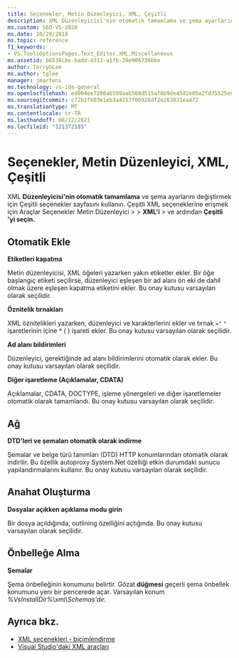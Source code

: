 ```yaml
---
title: Seçenekler, Metin Düzenleyici, XML, Çeşitli
description: XML Düzenleyicisi'nin otomatik tamamlama ve şema ayarlarını değiştirmek için XAML bölümündeki Çeşitli sayfayı kullanmayı öğrenin.
ms.custom: SEO-VS-2020
ms.date: 10/29/2018
ms.topic: reference
f1_keywords:
- VS.ToolsOptionsPages.Text_Editor.XML.Miscellaneous
ms.assetid: b6538cbe-badd-4313-a1fb-39e906736bbe
author: TerryGLee
ms.author: tglee
manager: jmartens
ms.technology: vs-ide-general
ms.openlocfilehash: ed004ee7208ab599aab568d515af6b9de45d2e05a2fd35525e0a7bd082bf1112
ms.sourcegitcommit: c72b2f603e1eb3a4157f00926df2e263831ea472
ms.translationtype: MT
ms.contentlocale: tr-TR
ms.lasthandoff: 08/12/2021
ms.locfileid: "121372185"
---
```

# <a name="options-text-editor-xml-miscellaneous"></a>Seçenekler, Metin Düzenleyici, XML, Çeşitli

XML **Düzenleyicisi'nin otomatik tamamlama** ve şema ayarlarını değiştirmek için Çeşitli seçenekler sayfasını kullanın. Çeşitli XML seçeneklerine erişmek için Araçlar Seçenekler Metin Düzenleyici  >    >  **XML'i**  >  ve ardından **Çeşitli 'yi seçin.**

## <a name="auto-insert"></a>Otomatik Ekle

**Etiketleri kapatma**

Metin düzenleyicisi, XML öğeleri yazarken yakın etiketler ekler. Bir öğe başlangıç etiketi seçilirse, düzenleyici eşleşen bir ad alanı ön eki de dahil olmak üzere eşleşen kapatma etiketini ekler. Bu onay kutusu varsayılan olarak seçilidir.

**Öznitelik tırnakları**

XML öznitelikleri yazarken, düzenleyici ve karakterlerini ekler ve tırnak `="` `"` işaretlerinin içine **^** ( ) işareti ekler. Bu onay kutusu varsayılan olarak seçilidir.

**Ad alanı bildirimleri**

Düzenleyici, gerektiğinde ad alanı bildirimlerini otomatik olarak ekler. Bu onay kutusu varsayılan olarak seçilidir.

**Diğer işaretleme (Açıklamalar, CDATA)**

Açıklamalar, CDATA, DOCTYPE, işleme yönergeleri ve diğer işaretlemeler otomatik olarak tamamlandı. Bu onay kutusu varsayılan olarak seçilidir.

## <a name="network"></a>Ağ

**DTD'leri ve şemaları otomatik olarak indirme**

Şemalar ve belge türü tanımları (DTD) HTTP konumlarından otomatik olarak indirilir. Bu özellik autoproxy System.Net özelliği etkin durumdaki sunucu yapılandırmalarını kullanır. Bu onay kutusu varsayılan olarak seçilidir.

## <a name="outlining"></a>Anahat Oluşturma

**Dosyalar açıkken açıklama modu girin**

Bir dosya açıldığında, outlining özelliğini açtığında. Bu onay kutusu varsayılan olarak seçilidir.

## <a name="caching"></a>Önbelleğe Alma

**Şemalar**

Şema önbelleğinin konumunu belirtir. Gözat **düğmesi** geçerli şema önbellek konumunu yeni bir pencerede açar. Varsayılan konum *%VsInstallDir%\xml\Schemas'dır.*

## <a name="see-also"></a>Ayrıca bkz.

- [XML seçenekleri - biçimlendirme](options-text-editor-xml-formatting.md)
- [Visual Studio'daki XML araçları](../../xml-tools/xml-tools-in-visual-studio.md)
